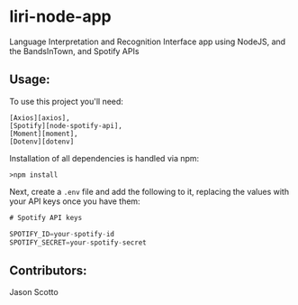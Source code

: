 # liri-node-app

Language Interpretation and Recognition Interface app using NodeJS, and the BandsInTown, and Spotify APIs

## Usage:

To use this project you'll need:

    [Axios][axios], 
    [Spotify][node-spotify-api], 
    [Moment][moment], 
    [Dotenv][dotenv]

Installation of all dependencies is handled via npm:

    >npm install


Next, create a `.env` file and add the following to it, replacing the values with your API keys once you have them:

```javascript
# Spotify API keys

SPOTIFY_ID=your-spotify-id
SPOTIFY_SECRET=your-spotify-secret
```

## Contributors:
Jason Scotto

